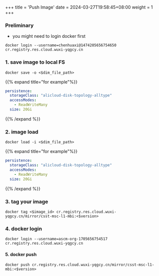 +++
title = 'Push Image'
date = 2024-03-27T19:58:45+08:00
weight = 1
+++

### Preliminary
- you might need to login docker first
```shell
docker login --username=chenhuaxi@1474205656754650 cr.registry.res.cloud.wuxi-yqgcy.cn
```

### 1. save image to local FS
```shell
docker save -o <$dim_file_path>
```
{{% expand title="for example"%}}
```yaml
persistence:
  storageClass: "alicloud-disk-topology-alltype"
  accessModes:
    - ReadWriteMany
  size: 20Gi
```
{{% /expand %}}


### 2. image load
```shell
docker load -i <$dim_file_path>
```
{{% expand title="for example"%}}
```yaml
persistence:
  storageClass: "alicloud-disk-topology-alltype"
  accessModes:
    - ReadWriteMany
  size: 20Gi
```
{{% /expand %}}

### 3. tag your image
```shell
docker tag <$image_id> cr.registry.res.cloud.wuxi-yqgcy.cn/mirror/csst-msc-l1-mbi:<$version>
```

### 4. docker login
```shell
docker login --username=ascm-org-1705656754517 cr.registry.res.cloud.wuxi-yqgcy.cn
```

#### 5. docker push
```shell
docker push cr.registry.res.cloud.wuxi-yqgcy.cn/mirror/csst-msc-l1-mbi:<$version>
```